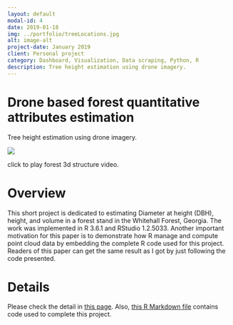 ```yaml
---
layout: default
modal-id: 4
date: 2019-01-18
img: ../portfolio/treeLocations.jpg
alt: image-alt
project-date: January 2019
client: Personal project
category: Dashboard, Visualization, Data scraping, Python, R
description: Tree height estimation using drone imagery. 
---
```


# Drone based forest quantitative attributes estimation

Tree height estimation using drone imagery. 


[![](http://img.youtube.com/vi/kvrV8BrYDU4/0.jpg)](http://www.youtube.com/watch?v=kvrV8BrYDU4 "3D forest structure")

click to play forest 3d structure video.

# Overview
This short project is dedicated to estimating Diameter at height (DBH), height, and volume in a forest stand in the Whitehall Forest, Georgia. The work was implemented in R 3.6.1 and RStudio 1.2.5033. Another important motivation for this paper is to demonstrate how R manage and compute point cloud data by embedding the complete R code used for this project. Readers of this paper can get the same result as I got by just following the code presented.

# Details
Please check the detail in <a href="../data/DBDE.html">this page</a>.
Also, <a href="../data/DBDE.html">this R Markdown file</a> contains code used to complete this project. 
